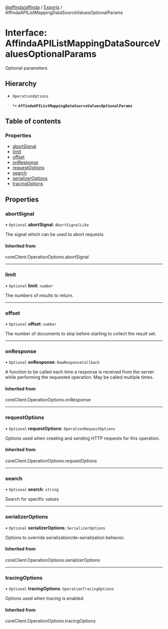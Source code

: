 [@affinda/affinda](../README.md) / [Exports](../modules.md) / AffindaAPIListMappingDataSourceValuesOptionalParams

# Interface: AffindaAPIListMappingDataSourceValuesOptionalParams

Optional parameters.

## Hierarchy

- `OperationOptions`

  ↳ **`AffindaAPIListMappingDataSourceValuesOptionalParams`**

## Table of contents

### Properties

- [abortSignal](AffindaAPIListMappingDataSourceValuesOptionalParams.md#abortsignal)
- [limit](AffindaAPIListMappingDataSourceValuesOptionalParams.md#limit)
- [offset](AffindaAPIListMappingDataSourceValuesOptionalParams.md#offset)
- [onResponse](AffindaAPIListMappingDataSourceValuesOptionalParams.md#onresponse)
- [requestOptions](AffindaAPIListMappingDataSourceValuesOptionalParams.md#requestoptions)
- [search](AffindaAPIListMappingDataSourceValuesOptionalParams.md#search)
- [serializerOptions](AffindaAPIListMappingDataSourceValuesOptionalParams.md#serializeroptions)
- [tracingOptions](AffindaAPIListMappingDataSourceValuesOptionalParams.md#tracingoptions)

## Properties

### abortSignal

• `Optional` **abortSignal**: `AbortSignalLike`

The signal which can be used to abort requests.

#### Inherited from

coreClient.OperationOptions.abortSignal

___

### limit

• `Optional` **limit**: `number`

The numbers of results to return.

___

### offset

• `Optional` **offset**: `number`

The number of documents to skip before starting to collect the result set.

___

### onResponse

• `Optional` **onResponse**: `RawResponseCallback`

A function to be called each time a response is received from the server
while performing the requested operation.
May be called multiple times.

#### Inherited from

coreClient.OperationOptions.onResponse

___

### requestOptions

• `Optional` **requestOptions**: `OperationRequestOptions`

Options used when creating and sending HTTP requests for this operation.

#### Inherited from

coreClient.OperationOptions.requestOptions

___

### search

• `Optional` **search**: `string`

Search for specific values

___

### serializerOptions

• `Optional` **serializerOptions**: `SerializerOptions`

Options to override serialization/de-serialization behavior.

#### Inherited from

coreClient.OperationOptions.serializerOptions

___

### tracingOptions

• `Optional` **tracingOptions**: `OperationTracingOptions`

Options used when tracing is enabled.

#### Inherited from

coreClient.OperationOptions.tracingOptions
